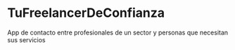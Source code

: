 # TuFreelancerDeConfianza
App de contacto entre profesionales de un sector y personas que necesitan sus servicios
